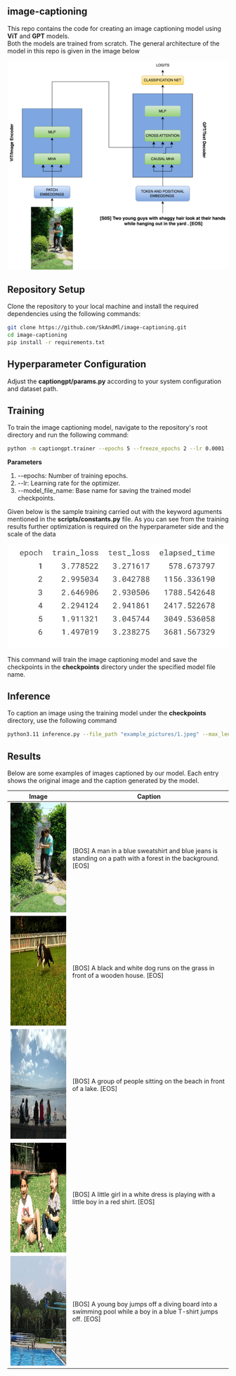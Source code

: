 ## image-captioning

This repo contains the code for creating an image captioning model using **ViT** and **GPT** models. <br>
Both the models are trained from scratch. The general architecture of the model in this repo is given in the image below


<img src="assets/image_captioning.png" width="600" alt="image_captioning">

## Repository Setup

Clone the repository to your local machine and install the required dependencies using the following commands:

```bash
git clone https://github.com/SkAndMl/image-captioning.git
cd image-captioning
pip install -r requirements.txt
```

## Hyperparameter Configuration
Adjust the **captiongpt/params.py** according to your system configuration and dataset path.

## Training
To train the image captioning model, navigate to the repository's root directory and run the following command:
```bash
python -m captiongpt.trainer --epochs 5 --freeze_epochs 2 --lr 0.0001 --model_file_name "custom_caption_model" --device "cuda"
```
**Parameters**
1. --epochs: Number of training epochs.
2. --lr: Learning rate for the optimizer.
3. --model_file_name: Base name for saving the trained model checkpoints.

Given below is the sample training carried out with the keyword aguments mentioned in the **scripts/constants.py** file. As you can see from the training results further optimization is required on the hyperparameter side and the scale of the data

<img src="assets/loss_metrics.png" width="600" alt="training result for 5 epochs">

This command will train the image captioning model and save the checkpoints in the **checkpoints** directory under the specified model file name.

## Inference
To caption an image using the training model under the **checkpoints** directory, use the following command

```bash
python3.11 inference.py --file_path "example_pictures/1.jpeg" --max_len 40 --device "cpu" --checkpoint "checkpoints/image_caption_model.pt"
```

## Results

Below are some examples of images captioned by our model. Each entry shows the original image and the caption generated by the model.

| Image | Caption |
|-------|---------|
| <img src="example_pictures/1.jpeg" width="250px" height="250px" alt="Image 1"/> | [BOS]  A man in a blue sweatshirt and blue jeans is standing on a path with a forest in the background. [EOS] |
| <img src="example_pictures/2.jpeg" width="250px" height="250px" alt="Image 1"/> | [BOS]  A black and white dog runs on the grass in front of a wooden house. [EOS] |
| <img src="example_pictures/3.jpeg" width="250px" height="250px" alt="Image 1"/> | [BOS]  A group of people sitting on the beach in front of a lake. [EOS] |
| <img src="example_pictures/4.jpeg" width="250px" height="250px" alt="Image 1"/> | [BOS]  A little girl in a white dress is playing with a little boy in a red shirt. [EOS] |
| <img src="example_pictures/5.jpeg" width="250px" height="250px" alt="Image 1"/> | [BOS]  A young boy jumps off a diving board into a swimming pool while a boy in a blue T-shirt jumps off. [EOS] |